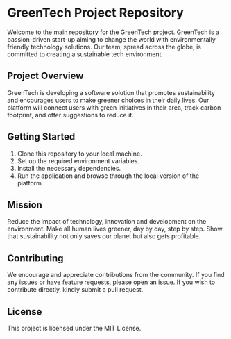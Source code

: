 # GreenTech Project Repository

Welcome to the main repository for the GreenTech project. GreenTech is a passion-driven start-up aiming to change the world with environmentally friendly technology solutions. Our team, spread across the globe, is committed to creating a sustainable tech environment.

## Project Overview

GreenTech is developing a software solution that promotes sustainability and encourages users to make greener choices in their daily lives. Our platform will connect users with green initiatives in their area, track carbon footprint, and offer suggestions to reduce it.

## Getting Started

1. Clone this repository to your local machine.
2. Set up the required environment variables.
3. Install the necessary dependencies.
4. Run the application and browse through the local version of the platform.

## Mission
Reduce the impact of technology, innovation and development on the environment.
Make all human lives greener, day by day, step by step. 
Show that sustainability not only saves our planet but also gets profitable.

## Contributing

We encourage and appreciate contributions from the community. If you find any issues or have feature requests, please open an issue. If you wish to contribute directly, kindly submit a pull request.

## License

This project is licensed under the MIT License.

